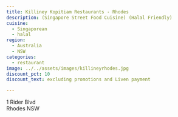 ```yaml
---
title: Killiney Kopitiam Restaurants - Rhodes
description: (Singapore Street Food Cuisine) (Halal Friendly)
cuisine:
  - Singaporean
  - halal
region:
  - Australia
  - NSW
categories:
  - restaurant
image: ../../assets/images/killineyrhodes.jpg
discount_pct: 10
discount_text: excluding promotions and Liven payment

---
```


1 Rider Blvd  
Rhodes NSW
